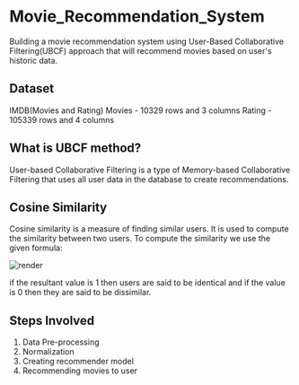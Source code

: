 # Movie_Recommendation_System
Building a movie recommendation system using User-Based Collaborative Filtering(UBCF) approach that will recommend movies based on user's historic data.

## Dataset
IMDB(Movies and Rating)
Movies - 10329 rows and 3 columns
Rating - 105339 rows and 4 columns

## What is UBCF method?
User-based Collaborative Filtering is a type of Memory-based Collaborative Filtering that uses all user data in the database to create recommendations.

## Cosine Similarity
Cosine similarity is a measure of finding similar users. It is used to compute the similarity between two users. To compute the similarity we use the given formula:

![render](https://user-images.githubusercontent.com/87423118/170865999-d67e855d-94ef-46cc-a89a-5aed7472e0bb.png)

if the resultant value is 1 then users are said to be identical and if the value is 0 then they are said to be dissimilar.

## Steps Involved
1. Data Pre-processing
2. Normalization
3. Creating recommender model
4. Recommending movies to user


